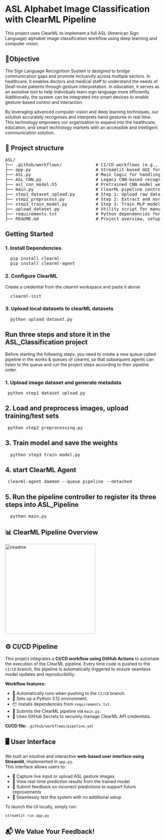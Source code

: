 
# ASL Alphabet Image Classification with ClearML Pipeline
This project uses ClearML to implement a full ASL (American Sign Language) alphabet image classification workflow using deep learning and computer vision.

## 🎯Objective
The Sign Language Recognition System is designed to bridge communication gaps and promote inclusivity across multiple sectors. In healthcare, it enables doctors and medical staff to understand the needs of Deaf-mute patients through gesture interpretation. In education, it serves as an assistive tool to help individuals learn sign language more efficiently. Additionally, the system can be integrated into smart devices to enable gesture-based control and interaction.

By leveraging advanced computer vision and deep learning techniques, our solution accurately recognises and interprets hand gestures in real time. This technology empowers our organisation to expand into the healthcare, education, and smart technology markets with an accessible and intelligent communication solution.

## 🚀 Project structure
<pre>
ASL/
├── .github/workflows/             # CI/CD workflows (e.g., model training or deployment automation via GitHub Actions)
├── app.py                         # Streamlit-based GUI for real-time ASL recognition and user feedback
├── ASL.py                         # Main logic for handling ASL recognition using MediaPipe and MLP
├── ASL_CNN.py                     # Legacy CNN-based recognition script (for reference or comparison)
├── asl_cnn_model.h5               # Pretrained CNN model weights (legacy model)
├── main.py                        # ClearML pipeline controller that links all pipeline steps
├── step1_dataset_upload.py        # Step 1: Upload raw dataset and create metadata on ClearML
├── step2_preprocess.py            # Step 2: Extract and normalise MediaPipe landmarks for model training
├── step3_train_model.py           # Step 3: Train MLP model on preprocessed landmark data
├── upload_dataset.py              # Utility script for manually uploading local datasets
├── requirements.txt               # Python dependencies for environment setup
├── README.md                      # Project overview, setup guide, and usage instructions
</pre>
## Getting Started
### 1. Install Dependencies
<pre>
  pip install clearml
  pip install clearml-agent
</pre>
### 2. Configure ClearML
Create a credential from the clearml workspace and paste it above
<pre>
  clearml-init
</pre>
### 3. Upload local datasets to clearML datasets
<pre>
  python upload_dataset.py
</pre>
## Run three steps and store it in the ASL_Classification project
Before starting the following steps, you need to create a new queue called pipeline in the works & queues of clearml, so that subsequent agents can listen to the queue and run the project steps according to their pipeline order.
### 1. Upload image dataset and generate metadata
 <pre> python step1_dataset_upload.py</pre>
## 2. Load and preprocess images, upload training/test sets
  <pre> python step2_preprocessing.py</pre>
## 3. Train model and save the weights
   <pre>  python step3_train_model.py  </pre> 
## 4. start ClearML Agent
  <pre> clearml-agent daemon --queue pipeline --detached  </pre> 
## 5. Run the pipeline controller to register its three steps into ASL_Pipeline
   <pre>  python main.py  </pre> 

## 📊 ClearML Pipeline Overview

<img width="293" alt="readme" src="https://github.com/user-attachments/assets/a003b172-2e23-4041-95c2-804cfe1ee946" />

## ⚙️ CI/CD Pipeline

This project integrates a **CI/CD workflow using GitHub Actions** to automate the execution of the ClearML pipeline. Every time code is pushed to the `CI/CD` branch, the pipeline is automatically triggered to ensure seamless model updates and reproducibility.

**Workflow features:**
- 🔁 Automatically runs when pushing to the `CI/CD` branch.
- 🐍 Sets up a Python 3.12 environment.
- 📦 Installs dependencies from `requirements.txt`.
- 🚀 Submits the ClearML pipeline via `main.py`.
- 🔐 Uses GitHub Secrets to securely manage ClearML API credentials.

**CI/CD file:** `.github/workflows/pipeline.yml`

## 🖥️ User Interface

We built an intuitive and interactive **web-based user interface using Streamlit**, implemented in `app.py`.  
This interface allows users to:

- 📸 Capture live input or upload ASL gesture images  
- 🤖 View real-time prediction results from the trained model  
- 📝 Submit feedback on incorrect predictions to support future improvements  
- 🔄 Seamlessly test the system with no additional setup

To launch the UI locally, simply run:

```bash
streamlit run app.py
```

## 📬 We Value Your Feedback!